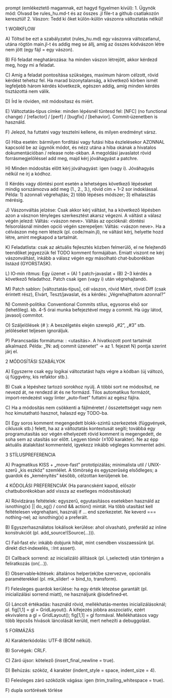 prompt (emlékeztető magamnak, ezt hagyd figyelmen kívül): 1. Ügynök mód: Olvasd be rules_hu.md-t és az összes .jl file-t a github csatlakozón keresztül! 2. Vászon: Tedd ki őket külön-külön vászonra változtatás nélkül!

1 WORKFLOW

A) Töltsd be ezt a szabályzatot (rules_hu.md) egy vászonra változatlanul, utána rögtön main.jl-t és addig meg se állj, amíg az összes kódvászon létre nem jött (egy fájl = egy vászon).

B) Fő feladat meghatározása: ha minden vászon létrejött, akkor kérdezd meg, hogy mi a feladat.

C) Amíg a feladat pontosítása szükséges, maximum három célzott, rövid kérdést tehetsz fel. Ha marad bizonytalanság, a következő körben ismét legfeljebb három kérdés következik, egészen addig, amíg minden kérdés tisztázottá nem válik.

D) Írd le röviden, mit módosítasz és miért.

E) Változtatás‑típus címke: minden lépésnél tüntesd fel: [NFC] (no functional change) / [refactor] / [perf] / [bugfix] / [behavior]. Commit‑üzenetben is használd.

F) Jelezd, ha futtatni vagy tesztelni kellene, és milyen eredményt vársz.

G) Hiba esetén: bármilyen fordítási vagy futási hiba észlelésekor AZONNAL kapcsold be az ügynök módot, és nézz utána a hiba okának a hivatalos dokumentációban / release note-okban. A megoldási javaslatot rövid forrásmegjelöléssel add meg, majd kérj jóváhagyást a patchre.

H) Minden módosítás előtt kérj jóváhagyást: igen (vagy i). Jóváhagyás nélkül ne írj a kódhoz.

I) Kérdés vagy döntési pont esetén a lehetséges következő lépéseket mindig sorszámozva add meg (1., 2., 3.), rövid cím + 1–2 sor indoklással. Példa: 1) azonnali végrehajtás; 2) több lépéses módszer; 3) elhalasztás mérésig.

J) Vászonváltás jelzése: Csak akkor kérj váltást, ha a következő lépésben azon a vásznon tényleges szerkesztést akarsz végezni. A váltást a válasz végén jelezd: Váltás: <vászon neve>. Váltás az opcióknál: döntési felsorolásnál minden opció végén szerepeljen: Váltás: <vászon neve>. Ha a célvászon még nem létezik (pl. code/main.jl), ne váltást kérj, helyette hozd létre, amint megkapod a tartalmát.

K) Feladatlista: csak az aktuális fejlesztés közben felmerülő, el ne felejtendő teendőket jegyezzük fel TODO komment formájában. Emiatt viszont ne kérj vászonváltást, inkább a válasz végén egy másolható chat‑buborékban listázd (GYORSTASK).

L) IO‑min ritmus: Egy üzenet = (A) 1 patch‑javaslat + (B) 2–3 kérdés a következő feladathoz. Patch csak igen (vagy i) után végrehajtandó.

M) Patch sablon: [változtatás‑típus], cél vászon, rövid Miért, rövid Diff (csak érintett rész), Elvárt, Teszt/javaslat, és a kérdés: „Végrehajthatom azonnal?”

N) Commit‑politika: Conventional Commits stílus, egysoros első sor (lehetőleg). kb. 4-5 órai munka befejeztével megy a commit. Ha úgy látod, javasolj commitot.

O) Száljelölések (# ): A beszélgetés elején szereplő „#2”, „#3” stb. jelöléseket teljesen ignoráljuk.

P) Parancsadás formátuma: : <utasítás>. A hivatkozott pont tartalmát alkalmazd.
Példa: „1N: adj commit üzenetet” → az 1. fejezet N) pontja szerint járj el.

2 MÓDOSÍTÁSI SZABÁLYOK

A) Egyszerre csak egy logikai változtatást hajts végre a kódban (új változó, új függvény, kis refaktor stb.).

B) Csak a lépéshez tartozó sorokhoz nyúlj. A többi sort ne módosítsd, ne nevezd át, ne rendezd át és ne formázd. Tilos automatikus formázót, import‑rendezést vagy linter „auto‑fixet” futtatni az egész fájlra.

C) Ha a módosítás nem csökkenti a fájlméretet / összetettséget vagy nem hoz kimutatható hasznot, halaszd egy TODO-ba.

D) Egy soros komment megengedett blokk-szintű szerkezetek (függvények, ciklusok stb.) felett, ha az a változtatás kontextusát segíti; továbbá egy programutasítás sor végén elhelyezett rövid komment is megengedett, de soha sem az utasítás sor előtt. Legyen tömör (≤100 karakter). Ne az épp aktuális átalakítást kommenteld, igyekezz inkább végleges kommentet adni.

3 STÍLUSPREFERENCIA

A) Pragmatikus KISS + „move-fast” prototipizálás; minimalista util / UNIX-szerű „kis eszköz” szemlélet. A tömörség és egyszerűség elsődleges; a guardok és „keményítés” később, célzottan kerüljenek be.

4 KÓDOLÁSI PREFERENCIÁK (Ha parancsként kapod, először chatbuborékokban add vissza az esetleges módosításokat)

A) Rövidzáras feltételek: egyszerű, egyutasításos esetekben használd az isnothing(x) || do_sg() / cond && action() mintát. Ha több utasítást kell feltételesen végrehajtani, használj if … end szerkezetet. Ne keverd === nothing-nel; az isnothing(x) a preferált.

B) Egyszerhasználatos lokálisok kerülése: ahol olvasható, preferáld az inline konstrukciót (pl. add_source!(Source(...))).

C) Fail‑fast elv: inkább dobjunk hibát, mint csendben visszaessünk (pl. direkt dict‑indexelés, ::Int assert).

D) Callback sorrend: az inicializáló állítások (pl. i_selected) után történjen a feliratkozás (on(...)).

E) Observable‑kötések: általános helper(ek)be szervezve, opcionális paraméterekkel (pl. mk_slider! → bind_to, transform).

F) Felesleges guardok kerülése: ha egy érték létezése garantált (pl. inicializálási sorrend miatt), ne használjunk @isdefined‑et.

G) Láncolt értékadás: használd rövid, mellékhatás‑mentes inicializálásoknál; pl. fig[1,1] = gl = GridLayout(). A kifejezés jobbra asszociatív, ezért ekvivalens a gl = GridLayout(); fig[1,1] = gl formával. Mellékhatásos vagy több lépcsős hívások láncolását kerüld, mert nehezíti a debuggolást.

5 FORMÁZÁS

A) Karakterkódolás: UTF‑8 (BOM nélkül).

B) Sorvégek: CRLF.

C) Záró újsor: kötelező (insert_final_newline = true).

D) Behúzás: szóköz, 4 karakter (indent_style = space, indent_size = 4).

E) Felesleges záró szóközök vágása: igen (trim_trailing_whitespace = true).

F) dupla sortörések törlése
